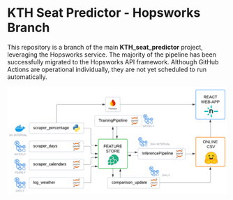 # KTH Seat Predictor - Hopsworks Branch

This repository is a branch of the main **KTH_seat_predictor** project, leveraging the Hopsworks service. The majority of the pipeline has been successfully migrated to the Hopsworks API framework. Although GitHub Actions are operational individually, they are not yet scheduled to run automatically.

![Flowchart](images_data/Flowchart_Hopsworks_2.png)  

